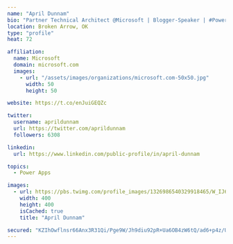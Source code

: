 ```yaml
---
name: "April Dunnam"
bio: "Partner Technical Architect @Microsoft | Blogger-Speaker | #PowerApps, #PowerAutomate, #Office365, #SharePoint | #WIT | #Karaoke Queen"
location: Broken Arrow, OK
type: "profile"
heat: 72

affiliation:
  name: Microsoft
  domain: microsoft.com
  images:
    - url: "/assets/images/organizations/microsoft.com-50x50.jpg"
      width: 50
      height: 50

website: https://t.co/enJuiGEQZc

twitter:
  username: aprildunnam
  url: https://twitter.com/aprildunnam
  followers: 6308

linkedin:
  url: https://www.linkedin.com/public-profile/in/april-dunnam

topics:
  - Power Apps

images:
  - url: https://pbs.twimg.com/profile_images/1326986540329918465/W_IJ6Ih2_400x400.jpg
    width: 400
    height: 400
    isCached: true
    title: "April Dunnam"

secured: "KZIhOwflnsr66Anx3R31Qi/Pge9W/Jh9diu92pR+Ua6OB4zW6tQ/ad6+p4z/UnKGg1pVFwIn35CLX23HCVG+W5nNMtepsyaXhlB/xoOxUGbSIQ1DlG9AOqgAI/NeMx2wBc0ysWdiKgQzVdyhSyUXqv285keYgC6/AqSqCW7p4FrO+mWyD+gC20X1W+Fu2+ihuHRSb0VCOgQIXc0xATEAedJ93PhsepXl9tKzAaCcYZF/I5GI/tmlr8AXAl/dLK19/OXsBJHl7b3IeXz/0PKfooKAR/YDQBZzTouoqJnvDkb0D1fRUTJ72Hidh9Rnn0fIM7d/J+kNg9HyQ8enAJIBoo9AbKksKG0Fj2Ipo1mnkDPnqyHsp6KsB0FqEe4a6J6DeLM4FCU4yvrLUPG8YytesvQewMezU3/y/n3hWpgQ37E=;1iAF1yh5d9o5ZISZMT6aWA=="
---
```


